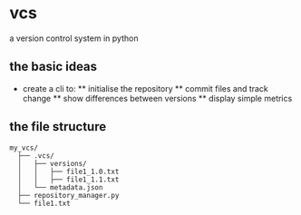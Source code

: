 # vcs
a version control system in python
## the basic ideas
* create a cli to:
** initialise the repository
** commit files and track change
** show differences between versions
** display simple metrics
## the file structure
```
my_vcs/
  ├── .vcs/
  │   ├── versions/
  │   │   ├── file1_1.0.txt
  │   │   ├── file1_1.1.txt
  │   └── metadata.json
  ├── repository_manager.py
  └── file1.txt
```
